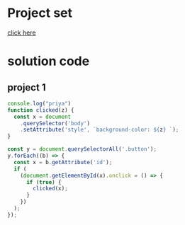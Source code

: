 # Project set 

[click here](https://stackblitz.com/edit/dom-project-chaiaurcode?file=index.html)

# solution code 
## project 1

```Javascript
console.log("priya")
function clicked(z) {
  const x = document
    .querySelector('body')
    .setAttribute('style', `background-color: ${z} `);
}

const y = document.querySelectorAll('.button');
y.forEach((b) => {
  const x = b.getAttribute('id');
  if (
    (document.getElementById(x).onclick = () => {
      if (true) {
        clicked(x);
      }
    })
  );
});


```